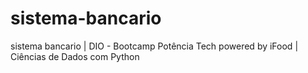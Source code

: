 # sistema-bancario
sistema bancario | DIO - Bootcamp Potência Tech powered by iFood | Ciências de Dados com Python
